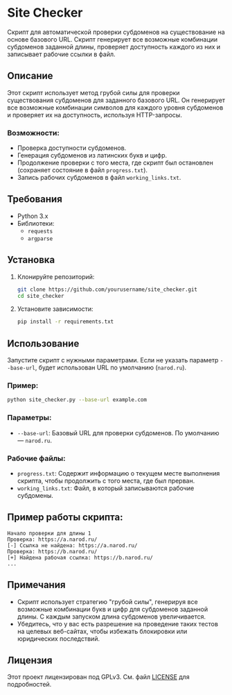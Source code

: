 # Site Checker

Скрипт для автоматической проверки субдоменов на существование на основе базового URL. Скрипт генерирует все возможные комбинации субдоменов заданной длины, проверяет доступность каждого из них и записывает рабочие ссылки в файл.

## Описание

Этот скрипт использует метод грубой силы для проверки существования субдоменов для заданного базового URL. Он генерирует все возможные комбинации символов для каждого уровня субдоменов и проверяет их на доступность, используя HTTP-запросы.

### Возможности:
- Проверка доступности субдоменов.
- Генерация субдоменов из латинских букв и цифр.
- Продолжение проверки с того места, где скрипт был остановлен (сохраняет состояние в файл `progress.txt`).
- Запись рабочих субдоменов в файл `working_links.txt`.

## Требования

- Python 3.x
- Библиотеки:
  - `requests`
  - `argparse`

## Установка

1. Клонируйте репозиторий:
    ```bash
    git clone https://github.com/yourusername/site_checker.git
    cd site_checker
    ```

2. Установите зависимости:
    ```bash
    pip install -r requirements.txt
    ```

## Использование

Запустите скрипт с нужными параметрами. Если не указать параметр `--base-url`, будет использован URL по умолчанию (`narod.ru`).

### Пример:
```bash
python site_checker.py --base-url example.com
```

### Параметры:
- `--base-url`: Базовый URL для проверки субдоменов. По умолчанию — `narod.ru`.

### Рабочие файлы:
- `progress.txt`: Содержит информацию о текущем месте выполнения скрипта, чтобы продолжить с того места, где был прерван.
- `working_links.txt`: Файл, в который записываются рабочие субдомены.

## Пример работы скрипта:

```
Начало проверки для длины 1
Проверка: https://a.narod.ru/
[-] Ссылка не найдена: https://a.narod.ru/
Проверка: https://b.narod.ru/
[+] Найдена рабочая ссылка: https://b.narod.ru/
...
```

## Примечания

- Скрипт использует стратегию "грубой силы", генерируя все возможные комбинации букв и цифр для субдоменов заданной длины. С каждым запуском длина субдоменов увеличивается.
- Убедитесь, что у вас есть разрешение на проведение таких тестов на целевых веб-сайтах, чтобы избежать блокировки или юридических последствий.

## Лицензия

Этот проект лицензирован под  GPLv3. См. файл [LICENSE](LICENSE) для подробностей.
